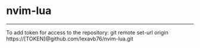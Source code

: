 # nvim-lua
--------
To add token for access to the repository:
git remote set-url origin https://[TOKEN]@github.com/lexavb76/nvim-lua.git
